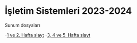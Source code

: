 # İşletim Sistemleri 2023-2024
Sunum dosyaları

-[1 ve 2. Hafta slayt](https://www.icloud.com/keynote/04d1VfaI2JADzPax0LwPgzMfg#1)
-[3, 4 ve 5. Hafta slayt ](https://www.icloud.com/keynote/02dpm_GkIgsOdJVqSif7fhHXg#2)